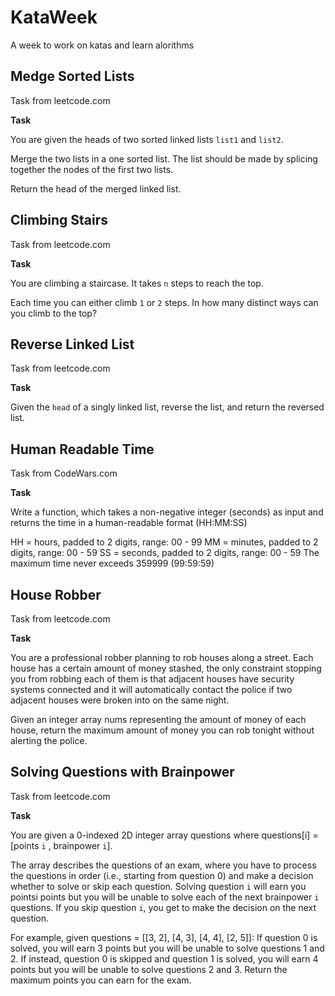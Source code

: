 # KataWeek
A week to work on katas and learn alorithms 
## Medge Sorted Lists 
Task from leetcode.com

**Task**

You are given the heads of two sorted linked lists `list1` and `list2`.

Merge the two lists in a one sorted list. The list should be made by splicing together the nodes of the first two lists.

Return the head of the merged linked list.

## Climbing Stairs
Task from leetcode.com

**Task**
 
You are climbing a staircase. It takes `n` steps to reach the top.

Each time you can either climb `1` or `2` steps. In how many distinct ways can you climb to the top?

## Reverse Linked List
Task from leetcode.com

**Task**

Given the `head` of a singly linked list, reverse the list, and return the reversed list.


## Human Readable Time
Task from CodeWars.com 

**Task**

Write a function, which takes a non-negative integer (seconds) as input and returns the time in a human-readable format (HH:MM:SS)

HH = hours, padded to 2 digits, range: 00 - 99
MM = minutes, padded to 2 digits, range: 00 - 59
SS = seconds, padded to 2 digits, range: 00 - 59
The maximum time never exceeds 359999 (99:59:59)

## House Robber 
Task from leetcode.com

**Task**

You are a professional robber planning to rob houses along a street.
Each house has a certain amount of money stashed, the only constraint 
stopping you from robbing each of them is that adjacent houses have security
systems connected and it will automatically contact the police if two adjacent
houses were broken into on the same night.

Given an integer array nums representing the amount of money of each house,
return the maximum amount of money you can rob tonight without alerting the police.

## Solving Questions with Brainpower
Task from leetcode.com

**Task**

You are given a 0-indexed 2D integer array questions where questions[i] = [points `i` , brainpower `i`].

The array describes the questions of an exam, where you have to process the questions in order 
(i.e., starting from question 0) and make a decision whether to solve or skip each question. 
Solving question `i` will earn you pointsi points but you will be unable to solve each of the next brainpower `i` questions. 
If you skip question `i`, you get to make the decision on the next question.

For example, given questions = [[3, 2], [4, 3], [4, 4], [2, 5]]:
If question 0 is solved, you will earn 3 points but you will be unable to solve questions 1 and 2.
If instead, question 0 is skipped and question 1 is solved, you will earn 4 points but you will be unable to solve questions 2 and 3.
Return the maximum points you can earn for the exam.